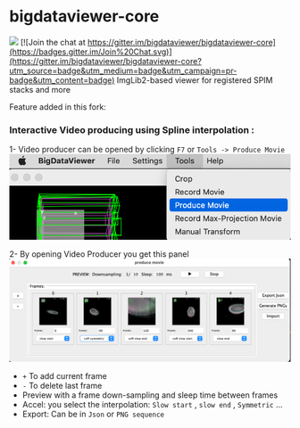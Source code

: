 # bigdataviewer-core
[![](https://api.github.com/bigdataviewer/bigdataviewer-core/actions/workflows/build-main.yml/badge.svg)](https://github.com/bigdataviewer/bigdataviewer-core/actions/workflows/build-main.yml)
[![Join the chat at https://gitter.im/bigdataviewer/bigdataviewer-core](https://badges.gitter.im/Join%20Chat.svg)](https://gitter.im/bigdataviewer/bigdataviewer-core?utm_source=badge&utm_medium=badge&utm_campaign=pr-badge&utm_content=badge) ImgLib2-based viewer for registered SPIM stacks and more

Feature added in this fork: 
### Interactive Video producing using Spline interpolation :
1- Video producer can be opened by clicking `F7` or `Tools -> Produce Movie`
![](img/1.png)

2- By opening Video Producer you get this panel
![](img/2.png)
- `+` To add current frame
- `-` To delete last frame
- Preview with a frame down-sampling and sleep time between frames
- Accel: you select the interpolation: `Slow start` , `slow end` , `Symmetric` ...
- Export: Can be in `Json` or `PNG sequence`